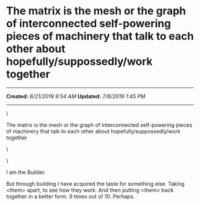 The matrix is the mesh or the graph of interconnected self-powering pieces of machinery that talk to each other about hopefully/suppossedly/work together
=========================================================================================================================================================

  -------------- ---------------------
  **Created:**   *6/21/2019 9:54 AM*
  **Updated:**   *7/8/2019 1:45 PM*
  -------------- ---------------------

\

The matrix is the mesh or the graph of interconnected self-powering
pieces of machinery that talk to each other about
hopefully/suppossedly/work together

\

\

I am the Builder.

But through building I have acquired the taste for something else.
Taking \<them\> apart, to see how they work. And then putting \<them\>
back together in a better form. 9 times out of 10. Perhaps.

 
